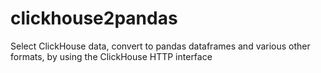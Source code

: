 # clickhouse2pandas
Select ClickHouse data, convert to pandas dataframes and various other formats, by using the ClickHouse HTTP interface
